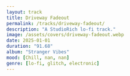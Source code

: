 ```yaml
---
layout: track
title: Driveway Fadeout
permalink: /tracks/driveway-fadeout/
description: "A StudioRich lo-fi track."
image: /assets/covers/driveway-fadeout.webp
date: 2025-01-01
duration: "91.68"
album: "Stranger Vibes"
mood: [Chill, nan, nan]
genre: [lo-fi, glitch, electronic]
---
```

